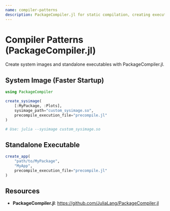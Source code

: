 ```yaml
---
name: compiler-patterns
description: PackageCompiler.jl for static compilation, creating executables, system images, and deployment optimization. Use for reducing startup time and creating standalone applications.
---
```


# Compiler Patterns (PackageCompiler.jl)

Create system images and standalone executables with PackageCompiler.jl.

## System Image (Faster Startup)
```julia
using PackageCompiler

create_sysimage(
    [:MyPackage, :Plots],
    sysimage_path="custom_sysimage.so",
    precompile_execution_file="precompile.jl"
)

# Use: julia --sysimage custom_sysimage.so
```

## Standalone Executable
```julia
create_app(
    "path/to/MyPackage",
    "MyApp",
    precompile_execution_file="precompile.jl"
)
```

## Resources
- **PackageCompiler.jl**: https://github.com/JuliaLang/PackageCompiler.jl
